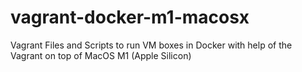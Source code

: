 # vagrant-docker-m1-macosx
Vagrant Files and Scripts to run VM boxes in Docker with help of the Vagrant on top of MacOS M1 (Apple Silicon)

